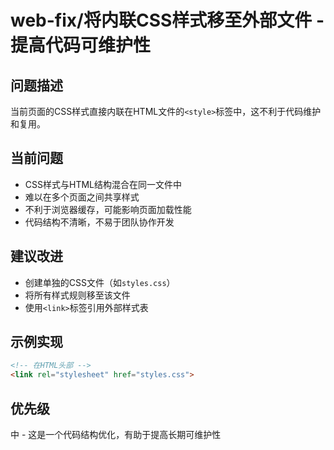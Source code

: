 # web-fix/将内联CSS样式移至外部文件 - 提高代码可维护性

## 问题描述
当前页面的CSS样式直接内联在HTML文件的`<style>`标签中，这不利于代码维护和复用。

## 当前问题
- CSS样式与HTML结构混合在同一文件中
- 难以在多个页面之间共享样式
- 不利于浏览器缓存，可能影响页面加载性能
- 代码结构不清晰，不易于团队协作开发

## 建议改进
- 创建单独的CSS文件（如`styles.css`）
- 将所有样式规则移至该文件
- 使用`<link>`标签引用外部样式表

## 示例实现
```html
<!-- 在HTML头部 -->
<link rel="stylesheet" href="styles.css">
```

## 优先级
中 - 这是一个代码结构优化，有助于提高长期可维护性